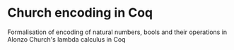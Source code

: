 # Church encoding in Coq
Formalisation of encoding of natural numbers, bools and their operations in Alonzo Church's lambda calculus in Coq
